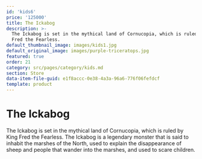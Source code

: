```yaml
---
id: 'kids6'
price: '125000'
title: The Ickabog
description: >-
  The Ickabog is set in the mythical land of Cornucopia, which is ruled by King
  Fred the Fearless.
default_thumbnail_image: images/kids1.jpg
default_original_image: images/purple-triceratops.jpg
featured: true
order: 21
category: src/pages/category/kids.md
section: Store
data-item-file-guid: e1f8accc-0e38-4a3a-96a6-776f06fefdcf
template: product
---
```


# The Ickabog

The Ickabog is set in the mythical land of Cornucopia, which is ruled by King Fred the Fearless. The Ickabog is a legendary monster that is said to inhabit the marshes of the North, used to explain the disappearance of sheep and people that wander into the marshes, and used to scare children.